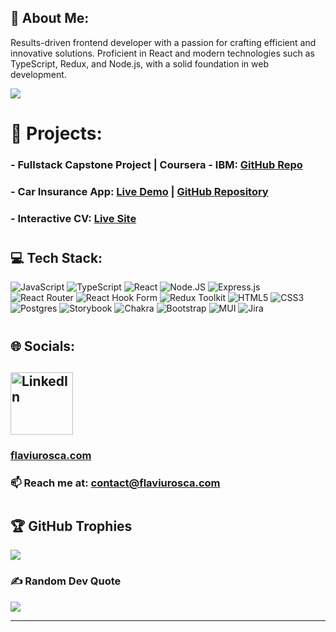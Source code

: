 ## 💫 About Me:
Results-driven frontend developer with a passion for crafting efficient and innovative solutions. Proficient in React and modern technologies such as TypeScript, Redux, and Node.js, with a solid foundation in web development.

![](https://komarev.com/ghpvc/?username=flaviurosca)


#
# 🚀 Projects:
###  - **Fullstack Capstone Project | Coursera - IBM**: [GitHub Repo](https://github.com/flaviurosca/fullstack-capstone-project)
###  - **Car Insurance App**: [Live Demo](https://insurance.flaviurosca.com) | [GitHub Repository](https://github.com/flaviurosca/car-insurance-app)
###  - **Interactive CV**: [Live Site](https://flaviurosca.com)
#

## 💻 Tech Stack:
![JavaScript](https://img.shields.io/badge/javascript-%23323330.svg?style=for-the-badge&logo=javascript&logoColor=%23F7DF1E) ![TypeScript](https://img.shields.io/badge/typescript-%23007ACC.svg?style=for-the-badge&logo=typescript&logoColor=white) ![React](https://img.shields.io/badge/react-%2320232a.svg?style=for-the-badge&logo=react&logoColor=%2361DAFB) ![Node.JS](https://img.shields.io/badge/node.js-339933?style=for-the-badge&logo=Node.js&logoColor=white) ![Express.js](https://img.shields.io/badge/express.js-000000?style=for-the-badge&logo=express&logoColor=white) ![React Router](https://img.shields.io/badge/React_Router-CA4245?style=for-the-badge&logo=react-router&logoColor=white) ![React Hook Form](https://img.shields.io/badge/React%20Hook%20Form-%23EC5990.svg?style=for-the-badge&logo=reacthookform&logoColor=white) ![Redux Toolkit](https://img.shields.io/badge/-Redux-764ABC?style=for-the-badge&logo=redux&logoColor=white) ![HTML5](https://img.shields.io/badge/html5-%23E34F26.svg?style=for-the-badge&logo=html5&logoColor=white) ![CSS3](https://img.shields.io/badge/css3-%231572B6.svg?style=for-the-badge&logo=css3&logoColor=white) ![Postgres](https://img.shields.io/badge/postgres-%23316192.svg?style=for-the-badge&logo=postgresql&logoColor=white) ![Storybook](https://img.shields.io/badge/-Storybook-FF4785?style=for-the-badge&logo=storybook&logoColor=white) ![Chakra](https://img.shields.io/badge/chakra-%234ED1C5.svg?style=for-the-badge&logo=chakraui&logoColor=white) ![Bootstrap](https://img.shields.io/badge/bootstrap-%238511FA.svg?style=for-the-badge&logo=bootstrap&logoColor=white) ![MUI](https://img.shields.io/badge/MUI-%230081CB.svg?style=for-the-badge&logo=mui&logoColor=white) ![Jira](https://img.shields.io/badge/jira-%230A0FFF.svg?style=for-the-badge&logo=jira&logoColor=white)

#
#
## 🌐 Socials:
<!-- ## [![LinkedIn](https://img.shields.io/badge/LinkedIn-%230077B5.svg?logo=linkedin&logoColor=white)](https://linkedin.com/in/flaviu-rosca-34570819a) -->
## [<img src="https://img.shields.io/badge/LinkedIn-%230077B5.svg?logo=linkedin&logoColor=white" alt="LinkedIn" width="100" />](https://linkedin.com/in/flaviu-rosca)


### [flaviurosca.com](https://flaviurosca.com/)

### 📫 Reach me at: **contact@flaviurosca.com**
#
#
## 🏆 GitHub Trophies
![](https://github-profile-trophy.vercel.app/?username=flaviurosca&theme=onedark&no-frame=false&no-bg=true&margin-w=4)

### ✍️ Random Dev Quote
![](https://quotes-github-readme.vercel.app/api?type=horizontal&theme=gruvbox)

---
